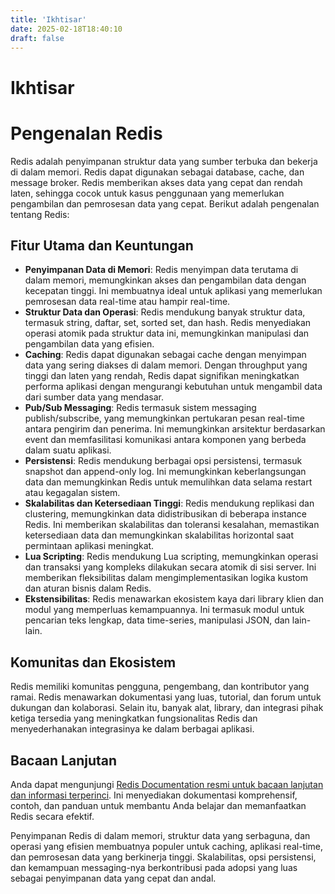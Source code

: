 ```yaml
---
title: 'Ikhtisar'
date: 2025-02-18T18:40:10
draft: false
---
```


# Ikhtisar

# Pengenalan Redis

Redis adalah penyimpanan struktur data yang sumber terbuka dan bekerja di dalam memori. Redis dapat digunakan sebagai database, cache, dan message broker. Redis memberikan akses data yang cepat dan rendah laten, sehingga cocok untuk kasus penggunaan yang memerlukan pengambilan dan pemrosesan data yang cepat. Berikut adalah pengenalan tentang Redis:

## Fitur Utama dan Keuntungan

- **Penyimpanan Data di Memori**: Redis menyimpan data terutama di dalam memori, memungkinkan akses dan pengambilan data dengan kecepatan tinggi. Ini membuatnya ideal untuk aplikasi yang memerlukan pemrosesan data real-time atau hampir real-time.
- **Struktur Data dan Operasi**: Redis mendukung banyak struktur data, termasuk string, daftar, set, sorted set, dan hash. Redis menyediakan operasi atomik pada struktur data ini, memungkinkan manipulasi dan pengambilan data yang efisien.
- **Caching**: Redis dapat digunakan sebagai cache dengan menyimpan data yang sering diakses di dalam memori. Dengan throughput yang tinggi dan laten yang rendah, Redis dapat signifikan meningkatkan performa aplikasi dengan mengurangi kebutuhan untuk mengambil data dari sumber data yang mendasar.
- **Pub/Sub Messaging**: Redis termasuk sistem messaging publish/subscribe, yang memungkinkan pertukaran pesan real-time antara pengirim dan penerima. Ini memungkinkan arsitektur berdasarkan event dan memfasilitasi komunikasi antara komponen yang berbeda dalam suatu aplikasi.
- **Persistensi**: Redis mendukung berbagai opsi persistensi, termasuk snapshot dan append-only log. Ini memungkinkan keberlangsungan data dan memungkinkan Redis untuk memulihkan data selama restart atau kegagalan sistem.
- **Skalabilitas dan Ketersediaan Tinggi**: Redis mendukung replikasi dan clustering, memungkinkan data didistribusikan di beberapa instance Redis. Ini memberikan skalabilitas dan toleransi kesalahan, memastikan ketersediaan data dan memungkinkan skalabilitas horizontal saat permintaan aplikasi meningkat.
- **Lua Scripting**: Redis mendukung Lua scripting, memungkinkan operasi dan transaksi yang kompleks dilakukan secara atomik di sisi server. Ini memberikan fleksibilitas dalam mengimplementasikan logika kustom dan aturan bisnis dalam Redis.
- **Ekstensibilitas**: Redis menawarkan ekosistem kaya dari library klien dan modul yang memperluas kemampuannya. Ini termasuk modul untuk pencarian teks lengkap, data time-series, manipulasi JSON, dan lain-lain.

## Komunitas dan Ekosistem

Redis memiliki komunitas pengguna, pengembang, dan kontributor yang ramai. Redis menawarkan dokumentasi yang luas, tutorial, dan forum untuk dukungan dan kolaborasi. Selain itu, banyak alat, library, dan integrasi pihak ketiga tersedia yang meningkatkan fungsionalitas Redis dan menyederhanakan integrasinya ke dalam berbagai aplikasi.

## Bacaan Lanjutan

Anda dapat mengunjungi [Redis Documentation resmi untuk bacaan lanjutan dan informasi terperinci](https://redis.io/documentation). Ini menyediakan dokumentasi komprehensif, contoh, dan panduan untuk membantu Anda belajar dan memanfaatkan Redis secara efektif.

Penyimpanan Redis di dalam memori, struktur data yang serbaguna, dan operasi yang efisien membuatnya populer untuk caching, aplikasi real-time, dan pemrosesan data yang berkinerja tinggi. Skalabilitas, opsi persistensi, dan kemampuan messaging-nya berkontribusi pada adopsi yang luas sebagai penyimpanan data yang cepat dan andal.
